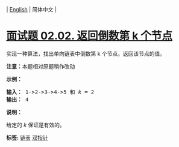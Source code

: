 | [English](README_EN.md) | 简体中文 |

# [面试题 02.02. 返回倒数第 k 个节点](https://leetcode.cn/problems/kth-node-from-end-of-list-lcci)
<p>实现一种算法，找出单向链表中倒数第 k 个节点。返回该节点的值。</p>

<p><strong>注意：</strong>本题相对原题稍作改动</p>

<p><strong>示例：</strong></p>

<pre><strong>输入：</strong> 1-&gt;2-&gt;3-&gt;4-&gt;5 和 <em>k</em> = 2
<strong>输出： </strong>4</pre>

<p><strong>说明：</strong></p>

<p>给定的 <em>k</em>&nbsp;保证是有效的。</p>

**标签:**  [链表](https://leetcode.cn/tag/linked-list) [双指针](https://leetcode.cn/tag/two-pointers) 